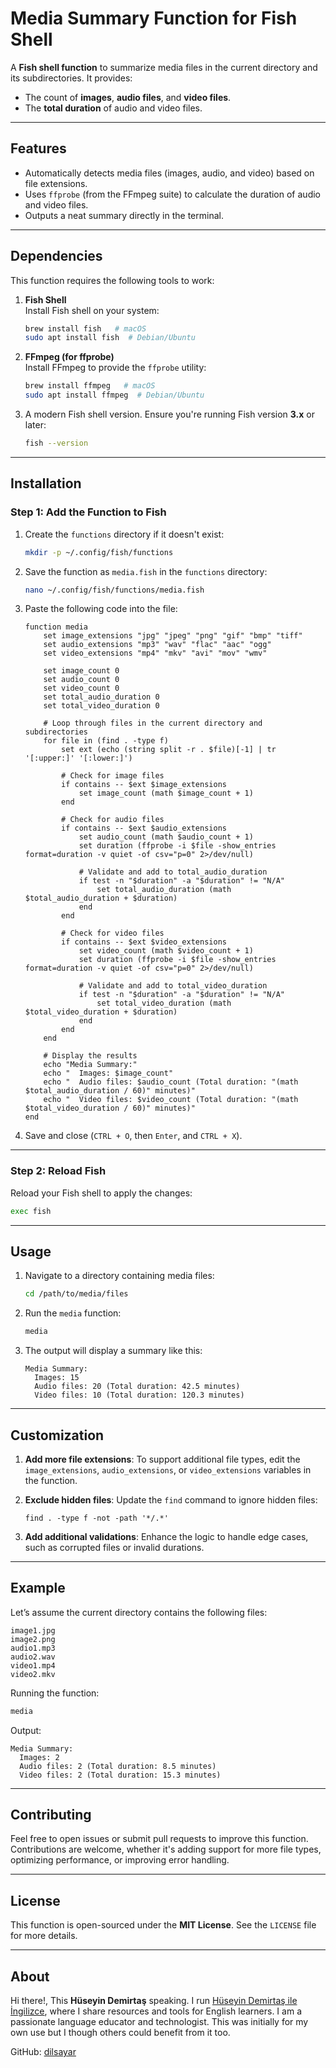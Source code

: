 # Media Summary Function for Fish Shell

A **Fish shell function** to summarize media files in the current directory and its subdirectories. It provides:

- The count of **images**, **audio files**, and **video files**.
- The **total duration** of audio and video files.

---

## Features

- Automatically detects media files (images, audio, and video) based on file extensions.
- Uses `ffprobe` (from the FFmpeg suite) to calculate the duration of audio and video files.
- Outputs a neat summary directly in the terminal.

---

## Dependencies

This function requires the following tools to work:

1. **Fish Shell**  
   Install Fish shell on your system:
   ```bash
   brew install fish   # macOS
   sudo apt install fish  # Debian/Ubuntu
   ```

2. **FFmpeg (for ffprobe)**  
   Install FFmpeg to provide the `ffprobe` utility:
   ```bash
   brew install ffmpeg   # macOS
   sudo apt install ffmpeg  # Debian/Ubuntu
   ```

3. A modern Fish shell version. Ensure you're running Fish version **3.x** or later:
   ```bash
   fish --version
   ```

---

## Installation

### Step 1: Add the Function to Fish
1. Create the `functions` directory if it doesn't exist:
   ```bash
   mkdir -p ~/.config/fish/functions
   ```

2. Save the function as `media.fish` in the `functions` directory:
   ```bash
   nano ~/.config/fish/functions/media.fish
   ```

3. Paste the following code into the file:

   ```fish
   function media
       set image_extensions "jpg" "jpeg" "png" "gif" "bmp" "tiff"
       set audio_extensions "mp3" "wav" "flac" "aac" "ogg"
       set video_extensions "mp4" "mkv" "avi" "mov" "wmv"

       set image_count 0
       set audio_count 0
       set video_count 0
       set total_audio_duration 0
       set total_video_duration 0

       # Loop through files in the current directory and subdirectories
       for file in (find . -type f)
           set ext (echo (string split -r . $file)[-1] | tr '[:upper:]' '[:lower:]')

           # Check for image files
           if contains -- $ext $image_extensions
               set image_count (math $image_count + 1)
           end

           # Check for audio files
           if contains -- $ext $audio_extensions
               set audio_count (math $audio_count + 1)
               set duration (ffprobe -i $file -show_entries format=duration -v quiet -of csv="p=0" 2>/dev/null)

               # Validate and add to total_audio_duration
               if test -n "$duration" -a "$duration" != "N/A"
                   set total_audio_duration (math $total_audio_duration + $duration)
               end
           end

           # Check for video files
           if contains -- $ext $video_extensions
               set video_count (math $video_count + 1)
               set duration (ffprobe -i $file -show_entries format=duration -v quiet -of csv="p=0" 2>/dev/null)

               # Validate and add to total_video_duration
               if test -n "$duration" -a "$duration" != "N/A"
                   set total_video_duration (math $total_video_duration + $duration)
               end
           end
       end

       # Display the results
       echo "Media Summary:"
       echo "  Images: $image_count"
       echo "  Audio files: $audio_count (Total duration: "(math $total_audio_duration / 60)" minutes)"
       echo "  Video files: $video_count (Total duration: "(math $total_video_duration / 60)" minutes)"
   end
   ```

4. Save and close (`CTRL + O`, then `Enter`, and `CTRL + X`).

---

### Step 2: Reload Fish
Reload your Fish shell to apply the changes:
```bash
exec fish
```

---

## Usage

1. Navigate to a directory containing media files:
   ```bash
   cd /path/to/media/files
   ```

2. Run the `media` function:
   ```bash
   media
   ```

3. The output will display a summary like this:
   ```
   Media Summary:
     Images: 15
     Audio files: 20 (Total duration: 42.5 minutes)
     Video files: 10 (Total duration: 120.3 minutes)
   ```

---

## Customization

1. **Add more file extensions**:
   To support additional file types, edit the `image_extensions`, `audio_extensions`, or `video_extensions` variables in the function.

2. **Exclude hidden files**:
   Update the `find` command to ignore hidden files:
   ```fish
   find . -type f -not -path '*/.*'
   ```

3. **Add additional validations**:
   Enhance the logic to handle edge cases, such as corrupted files or invalid durations.

---

## Example

Let’s assume the current directory contains the following files:
```
image1.jpg
image2.png
audio1.mp3
audio2.wav
video1.mp4
video2.mkv
```

Running the function:
```bash
media
```

Output:
```
Media Summary:
  Images: 2
  Audio files: 2 (Total duration: 8.5 minutes)
  Video files: 2 (Total duration: 15.3 minutes)
```

---

## Contributing

Feel free to open issues or submit pull requests to improve this function. Contributions are welcome, whether it's adding support for more file types, optimizing performance, or improving error handling.

---

## License

This function is open-sourced under the **MIT License**. See the `LICENSE` file for more details.

---

## About

Hi there!, This **Hüseyin Demirtaş** speaking. I run [Hüseyin Demirtaş ile İngilizce](https://huseyindemirtas.net/), where I share resources and tools for English learners. I am a passionate language educator and technologist. This was initially for my own use but I though others could benefit from it too. 

GitHub: [dilsayar](https://github.com/dilsayar)

